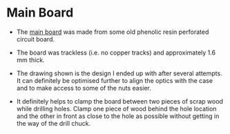 # Main Board

* The [main board] was made from some old phenolic resin perforated circuit board.

* The board was trackless (i.e. no copper tracks) and approximately 1.6 mm thick.

* The drawing shown is the design I ended up with after several attempts. It can definitely be optimised further to align the optics with the case and to make access to some of the nuts easier.

* It definitely helps to clamp the board between two pieces of scrap wood while drilling holes. Clamp one piece of wood behind the hole location and the other in front as close to the hole as possible without getting in the way of the drill chuck.

[main board]:https://github.com/Siddyboy/jamcam/tree/images/board.jpg
